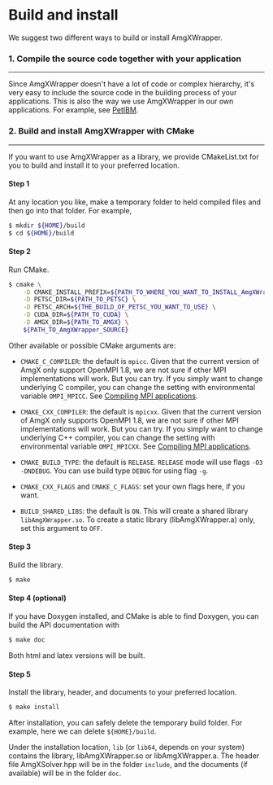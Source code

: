 # Build and install

We suggest two different ways to build or install AmgXWrapper.

### 1. Compile the source code together with your application
-------------------------------------------------------------

Since AmgXWrapper doesn't have a lot of code or complex hierarchy, it's very 
easy to include the source code in the building process of your applications.
This is also the way we use AmgXWrapper in our own applications. For example,
see [PetIBM](https://github.com/barbagroup/PetIBM).

### 2. Build and install AmgXWrapper with CMake
------------------------------------------------

If you want to use AmgXWrapper as a library, we provide CMakeList.txt for you to
build and install it to your preferred location.

#### Step 1

At any location you like, make a temporary folder to held compiled files and 
then go into that folder. For example,

```bash
$ mkdir ${HOME}/build
$ cd ${HOME}/build
```

#### Step 2

Run CMake.

```bash
$ cmake \
    -D CMAKE_INSTALL_PREFIX=${PATH_TO_WHERE_YOU_WANT_TO_INSTALL_AmgXWrapper} \
    -D PETSC_DIR=${PATH_TO_PETSC} \
    -D PETSC_ARCH=${THE_BUILD_OF_PETSC_YOU_WANT_TO_USE} \
    -D CUDA_DIR=${PATH_TO_CUDA} \
    -D AMGX_DIR=${PATH_TO_AMGX} \
    ${PATH_TO_AmgXWrapper_SOURCE}
```

Other available or possible CMake arguments are:

* `CMAKE_C_COMPILER`: the default is `mpicc`. Given that the current version of 
  AmgX only support OpenMPI 1.8, we are not sure if other MPI implementations
  will work. But you can try. If you simply want to change underlying C compiler,
  you can change the setting with environmental variable `OMPI_MPICC`. See 
  [Compiling MPI applications](https://www.open-mpi.org/faq/?category=mpi-apps).

* `CMAKE_CXX_COMPILER`: the default is `mpicxx`. Given that the current version
  of AmgX only supports OpenMPI 1.8, we are not sure if other MPI implementations
  will work. But you can try. If you simply want to change underlying C++ compiler,
  you can change the setting with environmental variable `OMPI_MPICXX`. See 
  [Compiling MPI applications](https://www.open-mpi.org/faq/?category=mpi-apps).

* `CMAKE_BUILD_TYPE`: the default is `RELEASE`. `RELEASE` mode will use flags
  `-O3 -DNDEBUG`. You can use build type `DEBUG` for using flag `-g`.

* `CMAKE_CXX_FLAGS` and `CMAKE_C_FLAGS`: set your own flags here, if you want.

* `BUILD_SHARED_LIBS`: the default is `ON`. This will create a shared library 
  `libAmgXWrapper.so`. To create a static library (libAmgXWrapper.a) only, set
  this argument to `OFF`.

#### Step 3

Build the library.

```bash
$ make
```

#### Step 4 (optional)

If you have Doxygen installed, and CMake is able to find Doxygen, you can build
the API documentation with

```bash
$ make doc
```

Both html and latex versions will be built.

#### Step 5

Install the library, header, and documents to your preferred location.

```bash
$ make install
```

After installation, you can safely delete the temporary build folder. For example,
here we can delete `${HOME}/build`.

Under the installation location, `lib` (or `lib64`, depends on your system)
contains the library, libAmgXWrapper.so or libAmgXWrapper.a. The header file 
AmgXSolver.hpp will be in the folder `include`, and the documents (if available)
will be in the folder `doc`.
